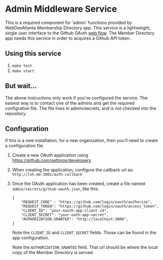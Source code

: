 # Admin Middleware Service
This is a required component for 'admin' functions provided by WebDevAtlanta Membership Directory app. This service is a lightweight, single user interface to the Github OAuth [web flow](https://developer.github.com/apps/building-oauth-apps/authorizing-oauth-apps/#web-application-flow). The Member Directory app needs this service in order to acquires a Github API token.

## Using this service
1) `make test`
2) `make start`

## But wait...
The above instructions only work if you've configured the service. The easiest way is to contact one of the admins and get the required configration file. The file lives in admin/secrets, and is not checked into the repository.

## Configuration
If this is a new installation, for a new organization, then you'll need to create a configuration file.
1) Create a new OAuth application using https://github.com/settings/developers
2) When creating the application, configure the callback url as: `http://lvh.me:3001/auth-callback`
3) Once the OAuth application has been created, create a file named  `admin/secrets/github-oauth.json`, like this:

    ```
    {
        "REQUEST_CODE" : "https://github.com/login/oauth/authorize",
        "REQUEST_TOKEN": "https://github.com/login/oauth/access_token",
        "CLIENT_ID": "your-oauth-app-client-id",
        "CLIENT_SECRET": "your-oath-app-secret",
        "AUTHORIZATION_GRANTED": "http://localhost:3000",
    }
    ```

    Note the `CLIENT_ID` and `CLIENT_SECRET` fields. Those can be found in the app configuration.

    Note the `AUTHORIZATION_GRANTED` field. That url should be where the local copy of the Member Directory is served.
